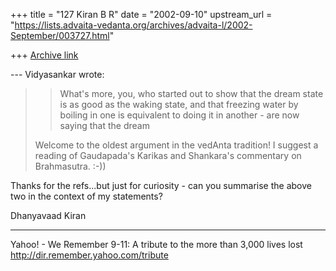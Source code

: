 +++
title = "127 Kiran B R"
date = "2002-09-10"
upstream_url = "https://lists.advaita-vedanta.org/archives/advaita-l/2002-September/003727.html"

+++
[Archive link](https://lists.advaita-vedanta.org/archives/advaita-l/2002-September/003727.html)

--- Vidyasankar <vsundaresan at HOTMAIL.COM> wrote:
> >What's more, you, who started out to show that the
> >dream state is as good as the waking state, and
> that
> >freezing water by boiling in one is equivalent to
> >doing it in another - are now saying that the dream
>
> Welcome to the oldest argument in the vedAnta
> tradition!
> I suggest a reading of Gaudapada's Karikas and
> Shankara's
> commentary on Brahmasutra. :-))
>

Thanks for the refs...but just for curiosity - can you
summarise the above two in the context of my
statements?

Dhanyavaad
Kiran

__________________________________________________
Yahoo! - We Remember
9-11: A tribute to the more than 3,000 lives lost
http://dir.remember.yahoo.com/tribute

